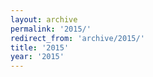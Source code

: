 ```yaml
---
layout: archive
permalink: '2015/'
redirect_from: 'archive/2015/'
title: '2015'
year: '2015'
---
```

